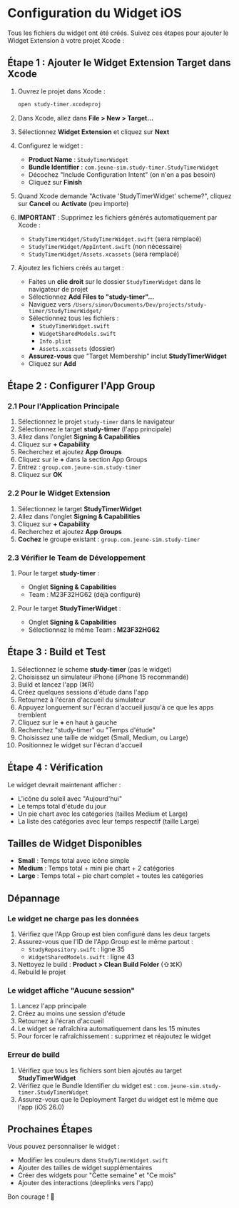 # Configuration du Widget iOS

Tous les fichiers du widget ont été créés. Suivez ces étapes pour ajouter le Widget Extension à votre projet Xcode :

## Étape 1 : Ajouter le Widget Extension Target dans Xcode

1. Ouvrez le projet dans Xcode :
   ```bash
   open study-timer.xcodeproj
   ```

2. Dans Xcode, allez dans **File > New > Target...**

3. Sélectionnez **Widget Extension** et cliquez sur **Next**

4. Configurez le widget :
   - **Product Name** : `StudyTimerWidget`
   - **Bundle Identifier** : `com.jeune-sim.study-timer.StudyTimerWidget`
   - Décochez "Include Configuration Intent" (on n'en a pas besoin)
   - Cliquez sur **Finish**

5. Quand Xcode demande "Activate 'StudyTimerWidget' scheme?", cliquez sur **Cancel** ou **Activate** (peu importe)

6. **IMPORTANT** : Supprimez les fichiers générés automatiquement par Xcode :
   - `StudyTimerWidget/StudyTimerWidget.swift` (sera remplacé)
   - `StudyTimerWidget/AppIntent.swift` (non nécessaire)
   - `StudyTimerWidget/Assets.xcassets` (sera remplacé)

7. Ajoutez les fichiers créés au target :
   - Faites un **clic droit** sur le dossier `StudyTimerWidget` dans le navigateur de projet
   - Sélectionnez **Add Files to "study-timer"...**
   - Naviguez vers `/Users/simon/Documents/Dev/projects/study-timer/StudyTimerWidget/`
   - Sélectionnez tous les fichiers :
     - `StudyTimerWidget.swift`
     - `WidgetSharedModels.swift`
     - `Info.plist`
     - `Assets.xcassets` (dossier)
   - **Assurez-vous** que "Target Membership" inclut **StudyTimerWidget**
   - Cliquez sur **Add**

## Étape 2 : Configurer l'App Group

### 2.1 Pour l'Application Principale

1. Sélectionnez le projet `study-timer` dans le navigateur
2. Sélectionnez le target **study-timer** (l'app principale)
3. Allez dans l'onglet **Signing & Capabilities**
4. Cliquez sur **+ Capability**
5. Recherchez et ajoutez **App Groups**
6. Cliquez sur le **+** dans la section App Groups
7. Entrez : `group.com.jeune-sim.study-timer`
8. Cliquez sur **OK**

### 2.2 Pour le Widget Extension

1. Sélectionnez le target **StudyTimerWidget**
2. Allez dans l'onglet **Signing & Capabilities**
3. Cliquez sur **+ Capability**
4. Recherchez et ajoutez **App Groups**
5. **Cochez** le groupe existant : `group.com.jeune-sim.study-timer`

### 2.3 Vérifier le Team de Développement

1. Pour le target **study-timer** :
   - Onglet **Signing & Capabilities**
   - Team : M23F32HG62 (déjà configuré)

2. Pour le target **StudyTimerWidget** :
   - Onglet **Signing & Capabilities**
   - Sélectionnez le même Team : **M23F32HG62**

## Étape 3 : Build et Test

1. Sélectionnez le scheme **study-timer** (pas le widget)
2. Choisissez un simulateur iPhone (iPhone 15 recommandé)
3. Build et lancez l'app (⌘R)
4. Créez quelques sessions d'étude dans l'app
5. Retournez à l'écran d'accueil du simulateur
6. Appuyez longuement sur l'écran d'accueil jusqu'à ce que les apps tremblent
7. Cliquez sur le **+** en haut à gauche
8. Recherchez "study-timer" ou "Temps d'étude"
9. Choisissez une taille de widget (Small, Medium, ou Large)
10. Positionnez le widget sur l'écran d'accueil

## Étape 4 : Vérification

Le widget devrait maintenant afficher :
- L'icône du soleil avec "Aujourd'hui"
- Le temps total d'étude du jour
- Un pie chart avec les catégories (tailles Medium et Large)
- La liste des catégories avec leur temps respectif (taille Large)

## Tailles de Widget Disponibles

- **Small** : Temps total avec icône simple
- **Medium** : Temps total + mini pie chart + 2 catégories
- **Large** : Temps total + pie chart complet + toutes les catégories

## Dépannage

### Le widget ne charge pas les données

1. Vérifiez que l'App Group est bien configuré dans les deux targets
2. Assurez-vous que l'ID de l'App Group est le même partout :
   - `StudyRepository.swift` : ligne 35
   - `WidgetSharedModels.swift` : ligne 43
3. Nettoyez le build : **Product > Clean Build Folder** (⇧⌘K)
4. Rebuild le projet

### Le widget affiche "Aucune session"

1. Lancez l'app principale
2. Créez au moins une session d'étude
3. Retournez à l'écran d'accueil
4. Le widget se rafraîchira automatiquement dans les 15 minutes
5. Pour forcer le rafraîchissement : supprimez et réajoutez le widget

### Erreur de build

1. Vérifiez que tous les fichiers sont bien ajoutés au target **StudyTimerWidget**
2. Vérifiez que le Bundle Identifier du widget est : `com.jeune-sim.study-timer.StudyTimerWidget`
3. Assurez-vous que le Deployment Target du widget est le même que l'app (iOS 26.0)

## Prochaines Étapes

Vous pouvez personnaliser le widget :
- Modifier les couleurs dans `StudyTimerWidget.swift`
- Ajouter des tailles de widget supplémentaires
- Créer des widgets pour "Cette semaine" et "Ce mois"
- Ajouter des interactions (deeplinks vers l'app)

Bon courage ! 🚀
